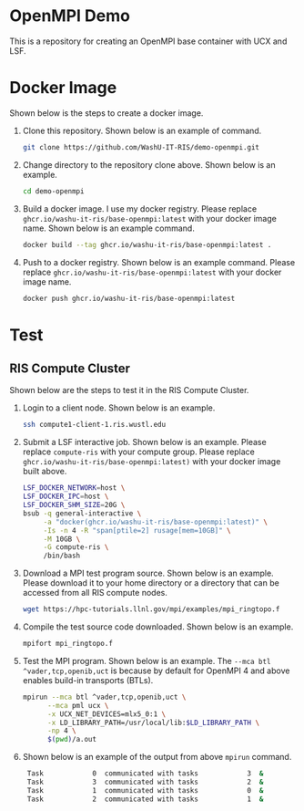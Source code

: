 # OpenMPI Demo

This is a repository for creating an OpenMPI base container with UCX and LSF.

# Docker Image

Shown below is the steps to create a docker image.

1. Clone this repository.  Shown below is an example of command.
   ```bash
   git clone https://github.com/WashU-IT-RIS/demo-openmpi.git
   ```
2. Change directory to the repository clone above.  Shown below is an example.
   ```bash
   cd demo-openmpi
   ```
3. Build a docker image.  I use my docker registry.
   Please replace `ghcr.io/washu-it-ris/base-openmpi:latest`
   with your docker image name.
   Shown below is an example command.
   ```bash
   docker build --tag ghcr.io/washu-it-ris/base-openmpi:latest .
   ```
4. Push to a docker registry.  Shown below is an example command.
   Please replace `ghcr.io/washu-it-ris/base-openmpi:latest`
   with your docker image name.
   ```bash
   docker push ghcr.io/washu-it-ris/base-openmpi:latest
   ```

# Test

## RIS Compute Cluster

Shown below are the steps to test it in the RIS Compute Cluster.

1. Login to a client node.  Shown below is an example.
   ```bash
   ssh compute1-client-1.ris.wustl.edu
   ```
2. Submit a LSF interactive job.
   Shown below is an example.
   Please replace `compute-ris` with your compute group.
   Please replace `ghcr.io/washu-it-ris/base-openmpi:latest)` with your docker image built above.
   ```bash
   LSF_DOCKER_NETWORK=host \
   LSF_DOCKER_IPC=host \
   LSF_DOCKER_SHM_SIZE=20G \
   bsub -q general-interactive \
        -a "docker(ghcr.io/washu-it-ris/base-openmpi:latest)" \
        -Is -n 4 -R "span[ptile=2] rusage[mem=10GB]" \
        -M 10GB \
        -G compute-ris \
        /bin/bash
   ``` 
3. Download a MPI test program source.  Shown below is an example. Please download it to your home directory or a directory that can be accessed from all RIS compute nodes.
   ```bash
   wget https://hpc-tutorials.llnl.gov/mpi/examples/mpi_ringtopo.f
   ```
4. Compile the test source code downloaded.  Shown below is an example.
   ```bash
   mpifort mpi_ringtopo.f
   ```
5. Test the MPI program.  Shown below is an example.
   The `--mca btl ^vader,tcp,openib,uct` is because by default for OpenMPI 4 and above enables build-in transports (BTLs).
   ```bash
   mpirun --mca btl ^vader,tcp,openib,uct \
         --mca pml ucx \
         -x UCX_NET_DEVICES=mlx5_0:1 \
         -x LD_LIBRARY_PATH=/usr/local/lib:$LD_LIBRARY_PATH \
         -np 4 \
         $(pwd)/a.out 
   ```
5. Shown below is an example of the output from above `mpirun` command.
   ```bash
    Task            0  communicated with tasks            3  &            1
    Task            3  communicated with tasks            2  &            0
    Task            1  communicated with tasks            0  &            2
    Task            2  communicated with tasks            1  &            3
   ```
